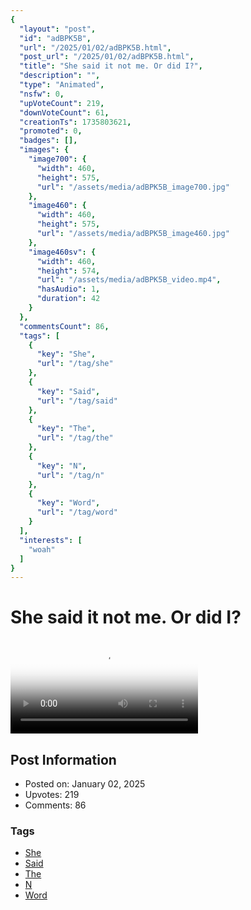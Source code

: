 ```yaml
---
{
  "layout": "post",
  "id": "adBPK5B",
  "url": "/2025/01/02/adBPK5B.html",
  "post_url": "/2025/01/02/adBPK5B.html",
  "title": "She said it not me. Or did I?",
  "description": "",
  "type": "Animated",
  "nsfw": 0,
  "upVoteCount": 219,
  "downVoteCount": 61,
  "creationTs": 1735803621,
  "promoted": 0,
  "badges": [],
  "images": {
    "image700": {
      "width": 460,
      "height": 575,
      "url": "/assets/media/adBPK5B_image700.jpg"
    },
    "image460": {
      "width": 460,
      "height": 575,
      "url": "/assets/media/adBPK5B_image460.jpg"
    },
    "image460sv": {
      "width": 460,
      "height": 574,
      "url": "/assets/media/adBPK5B_video.mp4",
      "hasAudio": 1,
      "duration": 42
    }
  },
  "commentsCount": 86,
  "tags": [
    {
      "key": "She",
      "url": "/tag/she"
    },
    {
      "key": "Said",
      "url": "/tag/said"
    },
    {
      "key": "The",
      "url": "/tag/the"
    },
    {
      "key": "N",
      "url": "/tag/n"
    },
    {
      "key": "Word",
      "url": "/tag/word"
    }
  ],
  "interests": [
    "woah"
  ]
}
---
```


# She said it not me. Or did I?

<video controls playsinline loop poster="/assets/media/adBPK5B_image460.jpg">
  <source src="/assets/media/adBPK5B_video.mp4" type="video/mp4">
  Your browser does not support the video tag.
</video>

## Post Information

- Posted on: January 02, 2025
- Upvotes: 219
- Comments: 86

### Tags

- [She](/tag/She)
- [Said](/tag/Said)
- [The](/tag/The)
- [N](/tag/N)
- [Word](/tag/Word)

